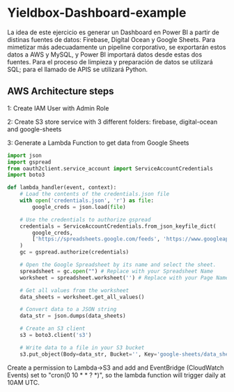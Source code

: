 # Yieldbox-Dashboard-example

La idea de este ejercicio es generar un Dashboard en Power BI a partir de distinas fuentes de datos: Firebase, Digital Ocean y Google Sheets. Para mimetizar más adecuadamente un pipeline corporativo, se exportarán estos datos a AWS y MySQL, y Power BI importará datos desde estas dos fuentes. Para el proceso de limpieza y preparación de datos se utilizará SQL; para el llamado de APIS se utilizará Python.   

<h2> AWS Architecture steps </h2>
<p> 1: Create IAM User with Admin Role </p>
<p> 2: Create S3 store service with 3 different folders: firebase, digital-ocean and google-sheets </p>
<p> 3: Generate a Lambda Function to get data from Google Sheets </p>

```python
import json
import gspread
from oauth2client.service_account import ServiceAccountCredentials
import boto3

def lambda_handler(event, context):
    # Load the contents of the credentials.json file
    with open('credentials.json', 'r') as file:
        google_creds = json.load(file)

    # Use the credentials to authorize gspread
    credentials = ServiceAccountCredentials.from_json_keyfile_dict(
        google_creds,
        ['https://spreadsheets.google.com/feeds', 'https://www.googleapis.com/auth/drive']
    )
    gc = gspread.authorize(credentials)

    # Open the Google Spreadsheet by its name and select the sheet.
    spreadsheet = gc.open("") # Replace with your Spreadsheet Name
    worksheet = spreadsheet.worksheet('') # Replace with your Page Name

    # Get all values from the worksheet
    data_sheets = worksheet.get_all_values()

    # Convert data to a JSON string
    data_str = json.dumps(data_sheets)

    # Create an S3 client
    s3 = boto3.client('s3')

    # Write data to a file in your S3 bucket
    s3.put_object(Body=data_str, Bucket='', Key='google-sheets/data_sheets.json') #In bucket add the S3 bucket name
```
<p> Create a permission to Lambda->S3 and add and EventBridge (CloudWatch Events) set to "cron(0 10 * * ? *)", so the lambda function will trigger daily at 10AM UTC.
 
    
    
    
   
   
    
